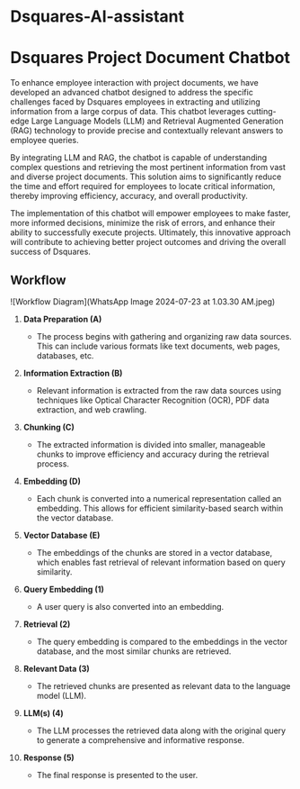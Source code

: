 # Dsquares-AI-assistant

# Dsquares Project Document Chatbot

To enhance employee interaction with project documents, we have developed an advanced chatbot designed to address the specific challenges faced by Dsquares employees in extracting and utilizing information from a large corpus of data. This chatbot leverages cutting-edge Large Language Models (LLM) and Retrieval Augmented Generation (RAG) technology to provide precise and contextually relevant answers to employee queries.

By integrating LLM and RAG, the chatbot is capable of understanding complex questions and retrieving the most pertinent information from vast and diverse project documents. This solution aims to significantly reduce the time and effort required for employees to locate critical information, thereby improving efficiency, accuracy, and overall productivity.

The implementation of this chatbot will empower employees to make faster, more informed decisions, minimize the risk of errors, and enhance their ability to successfully execute projects. Ultimately, this innovative approach will contribute to achieving better project outcomes and driving the overall success of Dsquares.

## Workflow

![Workflow Diagram](WhatsApp Image 2024-07-23 at 1.03.30 AM.jpeg)

1. **Data Preparation (A)**
    - The process begins with gathering and organizing raw data sources. This can include various formats like text documents, web pages, databases, etc.

2. **Information Extraction (B)**
    - Relevant information is extracted from the raw data sources using techniques like Optical Character Recognition (OCR), PDF data extraction, and web crawling.

3. **Chunking (C)**
    - The extracted information is divided into smaller, manageable chunks to improve efficiency and accuracy during the retrieval process.

4. **Embedding (D)**
    - Each chunk is converted into a numerical representation called an embedding. This allows for efficient similarity-based search within the vector database.

5. **Vector Database (E)**
    - The embeddings of the chunks are stored in a vector database, which enables fast retrieval of relevant information based on query similarity.

6. **Query Embedding (1)**
    - A user query is also converted into an embedding.

7. **Retrieval (2)**
    - The query embedding is compared to the embeddings in the vector database, and the most similar chunks are retrieved.

8. **Relevant Data (3)**
    - The retrieved chunks are presented as relevant data to the language model (LLM).

9. **LLM(s) (4)**
    - The LLM processes the retrieved data along with the original query to generate a comprehensive and informative response.

10. **Response (5)**
    - The final response is presented to the user.
